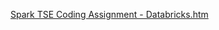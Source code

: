 [Spark TSE Coding Assignment - Databricks.htm](/.attachments/Spark%20TSE%20Coding%20Assignment%20-%20Databricks-925cfa14-4b5f-49d8-b8fa-baa15836a4bf.htm)